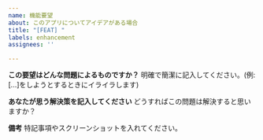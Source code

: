 ```yaml
---
name: 機能要望
about: このアプリについてアイデアがある場合
title: "[FEAT] "
labels: enhancement
assignees: ''

---
```


**この要望はどんな問題によるものですか？**
明確で簡潔に記入してください。(例: [...]をしようとするときにイライラします)

**あなたが思う解決策を記入してください**
どうすればこの問題は解決すると思いますか？

**備考**
特記事項やスクリーンショットを入れてください。
